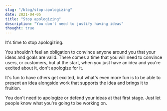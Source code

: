 ```yaml
---
slug: "/blog/stop-apologizing"
date: 2021-04-05
title: "Stop apologizing"
description: "You don't need to justify having ideas"
thought: true
---
```


It's time to stop apologizing.

You shouldn't feel an obligation to convince anyone around you that your ideas and goals are valid. There comes a time that you will need to convince users, or customers, but at the start, when you just have an idea and you're excited about it, don't apologize for it.

It's fun to have others get excited, but what's even more fun is to be able to present an idea alongside work that supports the idea and brings it to fruition.

You don't need to apologize or defend your ideas at that first stage. Just let people know what you're going to be working on.